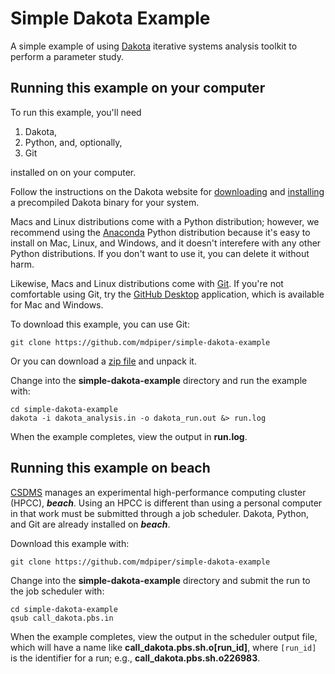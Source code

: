 # Simple Dakota Example

A simple example of using [Dakota](https://dakota.sandia.gov/)
iterative systems analysis toolkit
to perform a parameter study.

## Running this example on your computer

To run this example,
you'll need

1. Dakota,
1. Python, and, optionally,
1. Git

installed on on your computer.

Follow the instructions on the Dakota website
for [downloading](https://dakota.sandia.gov/download.html) and
[installing](https://dakota.sandia.gov/content/install-linux-macosx)
a precompiled Dakota binary for your system.

Macs and Linux distributions come with a Python distribution;
however, we recommend using the
[Anaconda](https://www.continuum.io/downloads)
Python distribution
because it's easy to install on Mac, Linux, and Windows,
and it doesn't interefere with any other Python distributions.
If you don't want to use it, you can delete it without harm.

Likewise, Macs and Linux distributions come with
[Git](https://git-scm.com/).
If you're not comfortable using Git,
try the [GitHub Desktop](https://desktop.github.com/) application,
which is available for Mac and Windows.

To download this example,
you can use Git:

    git clone https://github.com/mdpiper/simple-dakota-example

Or you can download a
[zip file](https://github.com/mdpiper/simple-dakota-example/archive/master.zip)
and unpack it.

Change into the **simple-dakota-example** directory
and run the example with:

	cd simple-dakota-example
	dakota -i dakota_analysis.in -o dakota_run.out &> run.log

When the example completes,
view the output in **run.log**.


## Running this example on beach

[CSDMS](https://csdms.colorado.edu)
manages an experimental high-performance computing cluster (HPCC),
***beach***.
Using an HPCC is different than using a personal computer
in that work must be submitted through a job scheduler.
Dakota, Python, and Git are already installed on ***beach***.

Download this example with:

    git clone https://github.com/mdpiper/simple-dakota-example

Change into the **simple-dakota-example** directory
and submit the run to the job scheduler with:

	cd simple-dakota-example
	qsub call_dakota.pbs.in

When the example completes,
view the output in the scheduler output file,
which will have a name like
**call_dakota.pbs.sh.o[run_id]**,
where `[run_id]` is the identifier for a run;
e.g., **call_dakota.pbs.sh.o226983**.
